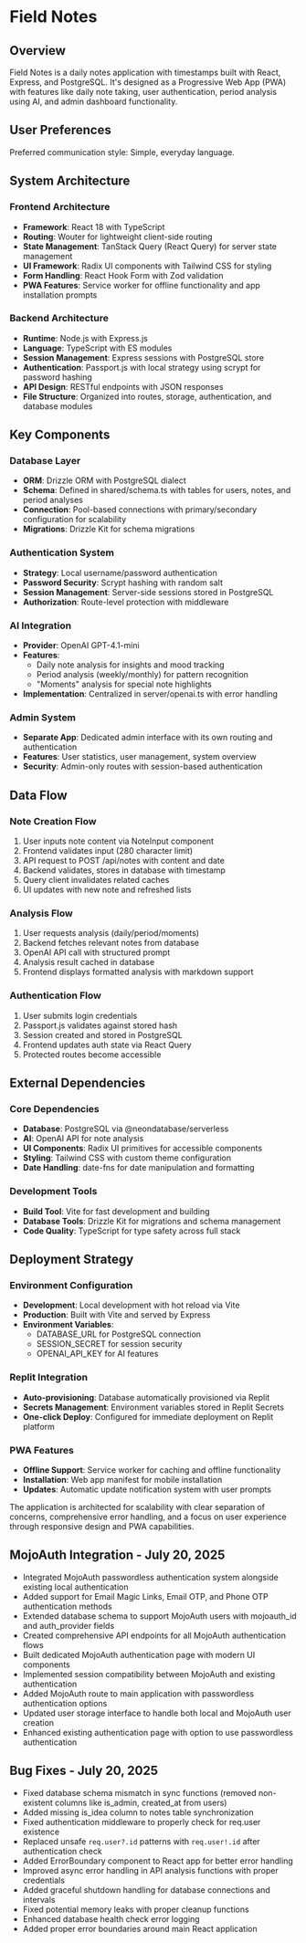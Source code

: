 # Field Notes

## Overview
Field Notes is a daily notes application with timestamps built with React, Express, and PostgreSQL. It's designed as a Progressive Web App (PWA) with features like daily note taking, user authentication, period analysis using AI, and admin dashboard functionality.

## User Preferences
Preferred communication style: Simple, everyday language.

## System Architecture

### Frontend Architecture
- **Framework**: React 18 with TypeScript
- **Routing**: Wouter for lightweight client-side routing
- **State Management**: TanStack Query (React Query) for server state management
- **UI Framework**: Radix UI components with Tailwind CSS for styling
- **Form Handling**: React Hook Form with Zod validation
- **PWA Features**: Service worker for offline functionality and app installation prompts

### Backend Architecture
- **Runtime**: Node.js with Express.js
- **Language**: TypeScript with ES modules
- **Session Management**: Express sessions with PostgreSQL store
- **Authentication**: Passport.js with local strategy using scrypt for password hashing
- **API Design**: RESTful endpoints with JSON responses
- **File Structure**: Organized into routes, storage, authentication, and database modules

## Key Components

### Database Layer
- **ORM**: Drizzle ORM with PostgreSQL dialect
- **Schema**: Defined in shared/schema.ts with tables for users, notes, and period analyses
- **Connection**: Pool-based connections with primary/secondary configuration for scalability
- **Migrations**: Drizzle Kit for schema migrations

### Authentication System
- **Strategy**: Local username/password authentication
- **Password Security**: Scrypt hashing with random salt
- **Session Management**: Server-side sessions stored in PostgreSQL
- **Authorization**: Route-level protection with middleware

### AI Integration
- **Provider**: OpenAI GPT-4.1-mini
- **Features**: 
  - Daily note analysis for insights and mood tracking
  - Period analysis (weekly/monthly) for pattern recognition
  - "Moments" analysis for special note highlights
- **Implementation**: Centralized in server/openai.ts with error handling

### Admin System
- **Separate App**: Dedicated admin interface with its own routing and authentication
- **Features**: User statistics, user management, system overview
- **Security**: Admin-only routes with session-based authentication

## Data Flow

### Note Creation Flow
1. User inputs note content via NoteInput component
2. Frontend validates input (280 character limit)
3. API request to POST /api/notes with content and date
4. Backend validates, stores in database with timestamp
5. Query client invalidates related caches
6. UI updates with new note and refreshed lists

### Analysis Flow
1. User requests analysis (daily/period/moments)
2. Backend fetches relevant notes from database
3. OpenAI API call with structured prompt
4. Analysis result cached in database
5. Frontend displays formatted analysis with markdown support

### Authentication Flow
1. User submits login credentials
2. Passport.js validates against stored hash
3. Session created and stored in PostgreSQL
4. Frontend updates auth state via React Query
5. Protected routes become accessible

## External Dependencies

### Core Dependencies
- **Database**: PostgreSQL via @neondatabase/serverless
- **AI**: OpenAI API for note analysis
- **UI Components**: Radix UI primitives for accessible components
- **Styling**: Tailwind CSS with custom theme configuration
- **Date Handling**: date-fns for date manipulation and formatting

### Development Tools
- **Build Tool**: Vite for fast development and building
- **Database Tools**: Drizzle Kit for migrations and schema management
- **Code Quality**: TypeScript for type safety across full stack

## Deployment Strategy

### Environment Configuration
- **Development**: Local development with hot reload via Vite
- **Production**: Built with Vite and served by Express
- **Environment Variables**: 
  - DATABASE_URL for PostgreSQL connection
  - SESSION_SECRET for session security
  - OPENAI_API_KEY for AI features

### Replit Integration
- **Auto-provisioning**: Database automatically provisioned via Replit
- **Secrets Management**: Environment variables stored in Replit Secrets
- **One-click Deploy**: Configured for immediate deployment on Replit platform

### PWA Features
- **Offline Support**: Service worker for caching and offline functionality
- **Installation**: Web app manifest for mobile installation
- **Updates**: Automatic update notification system with user prompts

The application is architected for scalability with clear separation of concerns, comprehensive error handling, and a focus on user experience through responsive design and PWA capabilities.

## MojoAuth Integration - July 20, 2025
- Integrated MojoAuth passwordless authentication system alongside existing local authentication
- Added support for Email Magic Links, Email OTP, and Phone OTP authentication methods
- Extended database schema to support MojoAuth users with mojoauth_id and auth_provider fields
- Created comprehensive API endpoints for all MojoAuth authentication flows
- Built dedicated MojoAuth authentication page with modern UI components
- Implemented session compatibility between MojoAuth and existing authentication
- Added MojoAuth route to main application with passwordless authentication options
- Updated user storage interface to handle both local and MojoAuth user creation
- Enhanced existing authentication page with option to use passwordless authentication

## Bug Fixes - July 20, 2025
- Fixed database schema mismatch in sync functions (removed non-existent columns like is_admin, created_at from users)
- Added missing is_idea column to notes table synchronization
- Fixed authentication middleware to properly check for req.user existence
- Replaced unsafe `req.user?.id` patterns with `req.user!.id` after authentication check
- Added ErrorBoundary component to React app for better error handling
- Improved async error handling in API analysis functions with proper credentials
- Added graceful shutdown handling for database connections and intervals
- Fixed potential memory leaks with proper cleanup functions
- Enhanced database health check error logging
- Added proper error boundaries around main React application